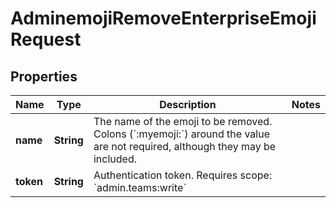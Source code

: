 

# AdminemojiRemoveEnterpriseEmojiRequest


## Properties

| Name | Type | Description | Notes |
|------------ | ------------- | ------------- | -------------|
|**name** | **String** | The name of the emoji to be removed. Colons (&#x60;:myemoji:&#x60;) around the value are not required, although they may be included. |  |
|**token** | **String** | Authentication token. Requires scope: &#x60;admin.teams:write&#x60; |  |



